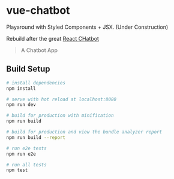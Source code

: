 # vue-chatbot
Playaround with Styled Components + JSX. (Under Construction)

Rebuild after the great [React CHatbot](https://github.com/LucasBassetti/react-simple-chatbot)

> A Chatbot App

## Build Setup

``` bash
# install dependencies
npm install

# serve with hot reload at localhost:8080
npm run dev

# build for production with minification
npm run build

# build for production and view the bundle analyzer report
npm run build --report

# run e2e tests
npm run e2e

# run all tests
npm test
```


